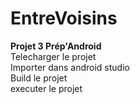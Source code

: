 # EntreVoisins

**Projet 3 Prép'Android**  
Telecharger le projet  
Importer dans android studio  
Build le projet  
executer le projet
